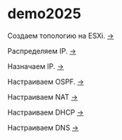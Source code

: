 # demo2025

Создаем топологию на ESXi. [->](./create_topology/README.md)

Распределяем IP. [->](./create_ipam/README.md)

Назначаем IP. [->](./assign_ip/README.md)

Настраиваем OSPF. [->](./ospf_conf/README.md)

Настраиваем NAT [->](./nat/README.md)

Настраиваем DHCP [->](./dhcp/README.md)

Настраиваем DNS [->](./dns/README.md)
